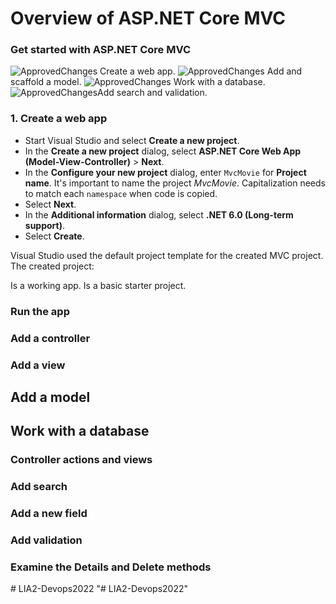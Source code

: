# Overview of ASP.NET Core MVC

### Get started with ASP.NET Core MVC


![ApprovedChanges](https://user-images.githubusercontent.com/42642927/161235442-e368b2b6-6c8a-4f2c-b3d4-4620a4ecd870.svg) Create a web app.
![ApprovedChanges](https://user-images.githubusercontent.com/42642927/161235442-e368b2b6-6c8a-4f2c-b3d4-4620a4ecd870.svg) Add and scaffold a model.
![ApprovedChanges](https://user-images.githubusercontent.com/42642927/161235442-e368b2b6-6c8a-4f2c-b3d4-4620a4ecd870.svg) Work with a database.
![ApprovedChanges](https://user-images.githubusercontent.com/42642927/161235442-e368b2b6-6c8a-4f2c-b3d4-4620a4ecd870.svg)Add search and validation.




### 1. Create a web app

* Start Visual Studio and select **Create a new project**.
* In the **Create a new project** dialog, select **ASP.NET Core Web App (Model-View-Controller)** > **Next**.
* In the **Configure your new project** dialog, enter `MvcMovie` for **Project name**. It's important to name the project *MvcMovie*. Capitalization needs to match each `namespace` when code is copied.
* Select **Next**.
* In the **Additional information** dialog, select **.NET 6.0 (Long-term support)**.
* Select **Create**.

Visual Studio used the default project template for the created MVC project. The created project:

Is a working app.
Is a basic starter project.

### Run the app

### Add a controller

### Add a view

## Add a model

## Work with a database

### Controller actions and views
###  Add search
###  Add a new field
###  Add validation
###  Examine the Details and Delete methods
#   L I A 2 - D e v o p s 2 0 2 2  
 "# LIA2-Devops2022" 

